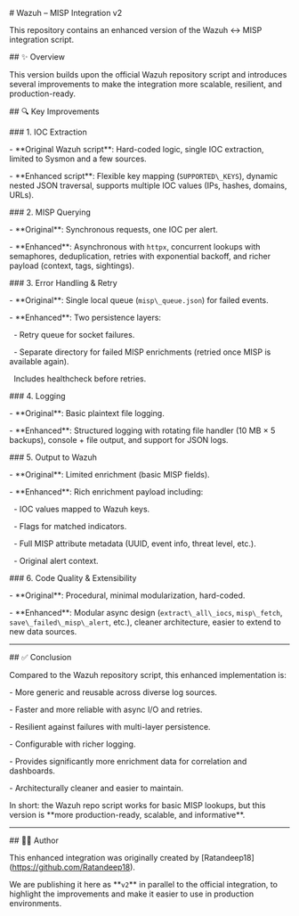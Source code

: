 \# Wazuh – MISP Integration v2



This repository contains an enhanced version of the Wazuh ↔ MISP integration script.



\## ✨ Overview



This version builds upon the official Wazuh repository script and introduces several improvements to make the integration more scalable, resilient, and production-ready.



\## 🔍 Key Improvements



\### 1. IOC Extraction

\- \*\*Original Wazuh script\*\*: Hard-coded logic, single IOC extraction, limited to Sysmon and a few sources.  

\- \*\*Enhanced script\*\*: Flexible key mapping (`SUPPORTED\_KEYS`), dynamic nested JSON traversal, supports multiple IOC values (IPs, hashes, domains, URLs).



\### 2. MISP Querying

\- \*\*Original\*\*: Synchronous requests, one IOC per alert.  

\- \*\*Enhanced\*\*: Asynchronous with `httpx`, concurrent lookups with semaphores, deduplication, retries with exponential backoff, and richer payload (context, tags, sightings).



\### 3. Error Handling \& Retry

\- \*\*Original\*\*: Single local queue (`misp\_queue.json`) for failed events.  

\- \*\*Enhanced\*\*: Two persistence layers:  

&nbsp; - Retry queue for socket failures.  

&nbsp; - Separate directory for failed MISP enrichments (retried once MISP is available again).  

&nbsp; Includes healthcheck before retries.



\### 4. Logging

\- \*\*Original\*\*: Basic plaintext file logging.  

\- \*\*Enhanced\*\*: Structured logging with rotating file handler (10 MB × 5 backups), console + file output, and support for JSON logs.



\### 5. Output to Wazuh

\- \*\*Original\*\*: Limited enrichment (basic MISP fields).  

\- \*\*Enhanced\*\*: Rich enrichment payload including:  

&nbsp; - IOC values mapped to Wazuh keys.  

&nbsp; - Flags for matched indicators.  

&nbsp; - Full MISP attribute metadata (UUID, event info, threat level, etc.).  

&nbsp; - Original alert context.



\### 6. Code Quality \& Extensibility

\- \*\*Original\*\*: Procedural, minimal modularization, hard-coded.  

\- \*\*Enhanced\*\*: Modular async design (`extract\_all\_iocs`, `misp\_fetch`, `save\_failed\_misp\_alert`, etc.), cleaner architecture, easier to extend to new data sources.



---



\## ✅ Conclusion



Compared to the Wazuh repository script, this enhanced implementation is:



\- More generic and reusable across diverse log sources.  

\- Faster and more reliable with async I/O and retries.  

\- Resilient against failures with multi-layer persistence.  

\- Configurable with richer logging.  

\- Provides significantly more enrichment data for correlation and dashboards.  

\- Architecturally cleaner and easier to maintain.  



In short: the Wazuh repo script works for basic MISP lookups, but this version is \*\*more production-ready, scalable, and informative\*\*.



---



\## 👨‍💻 Author



This enhanced integration was originally created by \[Ratandeep18](https://github.com/Ratandeep18).  

We are publishing it here as \*\*`v2`\*\* in parallel to the official integration, to highlight the improvements and make it easier to use in production environments.



